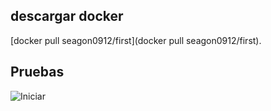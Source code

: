 ## descargar docker
[docker pull seagon0912/first](docker pull seagon0912/first).

## Pruebas 

![Iniciar](src/main/resources/static/p1.png)